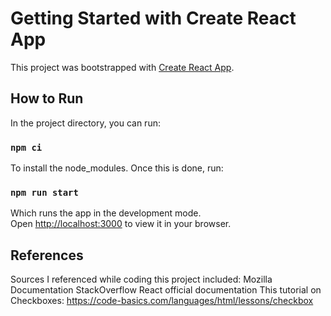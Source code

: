 # Getting Started with Create React App

This project was bootstrapped with [Create React App](https://github.com/facebook/create-react-app).

## How to Run

In the project directory, you can run:

### `npm ci`

To install the node_modules. Once this is done, run:

### `npm run start`

Which runs the app in the development mode.\
Open [http://localhost:3000](http://localhost:3000) to view it in your browser.

## References

Sources I referenced while coding this project included:
Mozilla Documentation
StackOverflow
React official documentation
This tutorial on Checkboxes: https://code-basics.com/languages/html/lessons/checkbox
